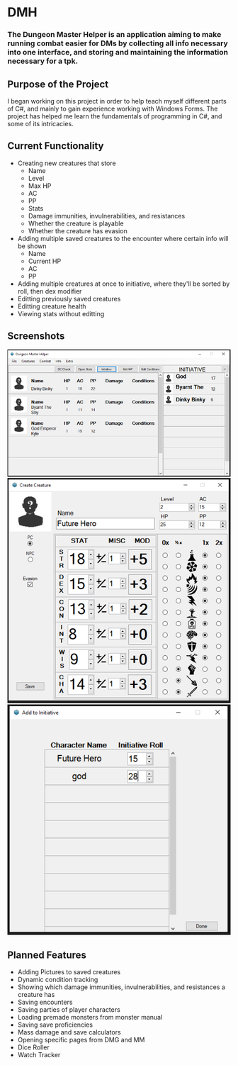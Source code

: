 # DMH

### The Dungeon Master Helper is an application aiming to make running combat easier for DMs by collecting all info necessary into one interface, and storing and maintaining the information necessary for a tpk.

## Purpose of the Project
I began working on this project in order to help teach myself different parts of C#, and mainly to gain experience working with Windows Forms. The project has helped me learn the fundamentals of programming in C#, and some of its intricacies.

## Current Functionality
- Creating new creatures that store
  - Name
  - Level
  - Max HP
  - AC
  - PP
  - Stats
  - Damage immunities, invulnerabilities, and resistances
  - Whether the creature is playable
  - Whether the creature has evasion
- Adding multiple saved creatures to the encounter where certain info will be shown
  - Name
  - Current HP
  - AC
  - PP
- Adding multiple creatures at once to initiative, where they'll be sorted by roll, then dex modifier
- Editting previously saved creatures
- Editting creature health
- Viewing stats without editting

## Screenshots
![](https://github.com/cartex10/DMH/blob/main/DungeonMasterHelper/img/git/mainPage.PNG)
![](https://github.com/cartex10/DMH/blob/main/DungeonMasterHelper/img/git/createCreature.PNG)
![](https://github.com/cartex10/DMH/blob/main/DungeonMasterHelper/img/git/addtoinitiative.PNG)

## Planned Features
- Adding Pictures to saved creatures
- Dynamic condition tracking
- Showing which damage immunities, invulnerabilities, and resistances a creature has
- Saving encounters
- Saving parties of player characters
- Loading premade monsters from monster manual
- Saving save proficiencies
- Mass damage and save calculators
- Opening specific pages from DMG and MM
- Dice Roller
- Watch Tracker

